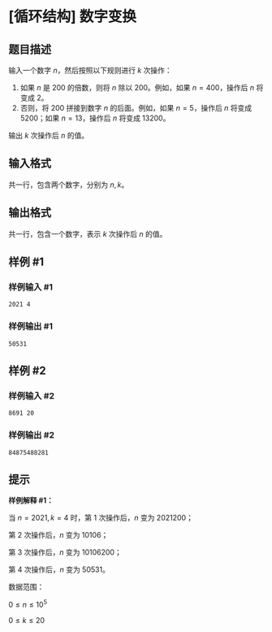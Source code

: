 # [循环结构] 数字变换

## 题目描述

输入一个数字 $n$，然后按照以下规则进行 $k$ 次操作：

1. 如果 $n$ 是 $200$ 的倍数，则将 $n$ 除以 $200$。例如，如果 $n=400$，操作后 $n$ 将变成 $2$。
2. 否则，将 $200$ 拼接到数字 $n$ 的后面。例如，如果 $n=5$，操作后 $n$ 将变成 $5200$；如果 $n=13$，操作后 $n$ 将变成 $13200$。

输出 $k$ 次操作后 $n$ 的值。

## 输入格式

共一行，包含两个数字，分别为 $n,k$。

## 输出格式

共一行，包含一个数字，表示 $k$ 次操作后 $n$ 的值。

## 样例 #1

### 样例输入 #1

```
2021 4
```

### 样例输出 #1

```
50531
```

## 样例 #2

### 样例输入 #2

```
8691 20
```

### 样例输出 #2

```
84875488281
```

## 提示

**样例解释 #1：**

当 $n=2021,k=4$ 时，第 1 次操作后，$n$ 变为 $2021200$；

第 2 次操作后，$n$ 变为 $10106$；

第 3 次操作后，$n$ 变为 $10106200$；

第 4 次操作后，$n$ 变为 $50531$。

数据范围：

$0\le n\le 10^5$

$0\le k \le 20$